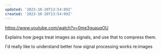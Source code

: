 ```yaml
---
updated: '2023-10-20T13:54:09Z'
created: '2023-10-20T13:54:09Z'
---
```

https://www.youtube.com/watch?v=0me3guauqOU

Explains how jpegs treat images as signals, and use that to compress them.

I'd really like to understand better how signal processing works re:images